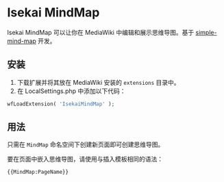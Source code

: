 # Isekai MindMap
Isekai MindMap 可以让你在 MediaWiki 中编辑和展示思维导图。基于 [simple-mind-map](https://github.com/wanglin2/mind-map) 开发。

## 安装
1. 下载扩展并将其放在 MediaWiki 安装的 `extensions` 目录中。
2. 在 LocalSettings.php 中添加以下代码：
```php
wfLoadExtension( 'IsekaiMindMap' );
```

## 用法
只需在 `MindMap` 命名空间下创建新页面即可创建思维导图。

要在页面中嵌入思维导图，请使用与插入模板相同的语法：
```wikicode
{{MindMap:PageName}}
```